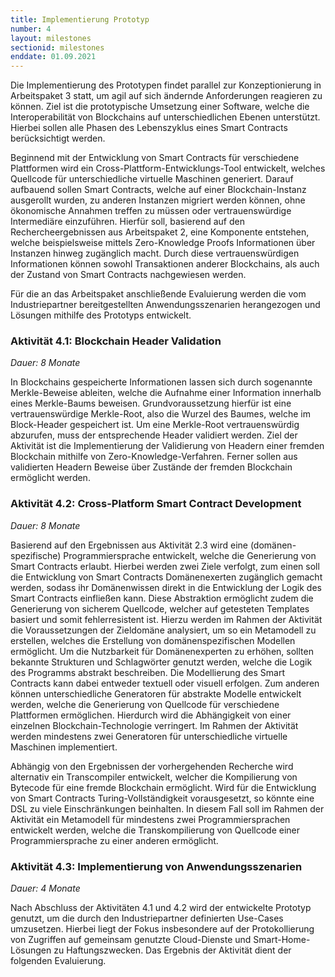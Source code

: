 ```yaml
---
title: Implementierung Prototyp
number: 4
layout: milestones
sectionid: milestones
enddate: 01.09.2021
---
```


Die Implementierung des Prototypen findet parallel zur Konzeptionierung in Arbeitspaket 3 statt, um agil
auf sich ändernde Anforderungen reagieren zu können. Ziel ist die prototypische Umsetzung einer Software,
welche die Interoperabilität von Blockchains auf unterschiedlichen Ebenen unterstützt. Hierbei sollen alle
Phasen des Lebenszyklus eines Smart Contracts berücksichtigt werden.

<!--more-->

Beginnend mit der Entwicklung von Smart Contracts für verschiedene Plattformen wird ein Cross-Plattform-Entwicklungs-Tool entwickelt,
welches Quellcode für unterschiedliche virtuelle Maschinen generiert. Darauf aufbauend sollen Smart
Contracts, welche auf einer Blockchain-Instanz ausgerollt wurden, zu anderen Instanzen migriert werden
können, ohne ökonomische Annahmen treffen zu müssen oder vertrauenswürdige Intermediäre einzuführen.
Hierfür soll, basierend auf den Rechercheergebnissen aus Arbeitspaket 2, eine Komponente entstehen,
welche beispielsweise mittels Zero-Knowledge Proofs Informationen über Instanzen hinweg zugänglich
macht. Durch diese vertrauenswürdigen Informationen können sowohl Transaktionen anderer Blockchains,
als auch der Zustand von Smart Contracts nachgewiesen werden.

Für die an das Arbeitspaket anschließende Evaluierung werden die vom Industriepartner bereitgestellten
Anwendungsszenarien herangezogen und Lösungen mithilfe des Prototyps entwickelt.

### Aktivität 4.1: Blockchain Header Validation

_Dauer: 8 Monate_

In Blockchains gespeicherte Informationen lassen sich durch sogenannte Merkle-Beweise ableiten, welche
die Aufnahme einer Information innerhalb eines Merkle-Baums beweisen. Grundvoraussetzung hierfür ist
eine vertrauenswürdige Merkle-Root, also die Wurzel des Baumes, welche im Block-Header gespeichert ist.
Um eine Merkle-Root vertrauenswürdig abzurufen, muss der entsprechende Header validiert werden. Ziel
der Aktivität ist die Implementierung der Validierung von Headern einer fremden Blockchain mithilfe von
Zero-Knowledge-Verfahren. Ferner sollen aus validierten Headern Beweise über Zustände der fremden
Blockchain ermöglicht werden.

### Aktivität 4.2: Cross-Platform Smart Contract Development

_Dauer: 8 Monate_

Basierend auf den Ergebnissen aus Aktivität 2.3 wird eine (domänen-spezifische) Programmiersprache
entwickelt, welche die Generierung von Smart Contracts erlaubt. Hierbei werden zwei Ziele verfolgt, zum
einen soll die Entwicklung von Smart Contracts Domänenexerten zugänglich gemacht werden, sodass
ihr Domänenwissen direkt in die Entwicklung der Logik des Smart Contracts einfließen kann. Diese
Abstraktion ermöglicht zudem die Generierung von sicherem Quellcode, welcher auf getesteten Templates
basiert und somit fehlerresistent ist. Hierzu werden im Rahmen der Aktivität die Voraussetzungen der
Zieldomäne analysiert, um so ein Metamodell zu erstellen, welches die Erstellung von domänenspezifischen
Modellen ermöglicht. Um die Nutzbarkeit für Domänenexperten zu erhöhen, sollten bekannte Strukturen und Schlagwörter genutzt werden, welche die Logik des Programms abstrakt beschreiben. Die
Modellierung des Smart Contracts kann dabei entweder textuell oder visuell erfolgen. Zum anderen
können unterschiedliche Generatoren für abstrakte Modelle entwickelt werden, welche die Generierung von
Quellcode für verschiedene Plattformen ermöglichen. Hierdurch wird die Abhängigkeit von einer einzelnen
Blockchain-Technologie verringert. Im Rahmen der Aktivität werden mindestens zwei Generatoren für
unterschiedliche virtuelle Maschinen implementiert.

Abhängig von den Ergebnissen der vorhergehenden Recherche wird alternativ ein Transcompiler
entwickelt, welcher die Kompilierung von Bytecode für eine fremde Blockchain ermöglicht. Wird für
die Entwicklung von Smart Contracts Turing-Vollständigkeit vorausgesetzt, so könnte eine DSL zu
viele Einschränkungen beinhalten. In diesem Fall soll im Rahmen der Aktivität ein Metamodell für
mindestens zwei Programmiersprachen entwickelt werden, welche die Transkompilierung von Quellcode
einer Programmiersprache zu einer anderen ermöglicht.

### Aktivität 4.3: Implementierung von Anwendungsszenarien

_Dauer: 4 Monate_

Nach Abschluss der Aktivitäten 4.1 und 4.2 wird der entwickelte Prototyp genutzt, um die durch
den Industriepartner definierten Use-Cases umzusetzen. Hierbei liegt der Fokus insbesondere auf der
Protokollierung von Zugriffen auf gemeinsam genutzte Cloud-Dienste und Smart-Home-Lösungen zu
Haftungszwecken. Das Ergebnis der Aktivität dient der folgenden Evaluierung.